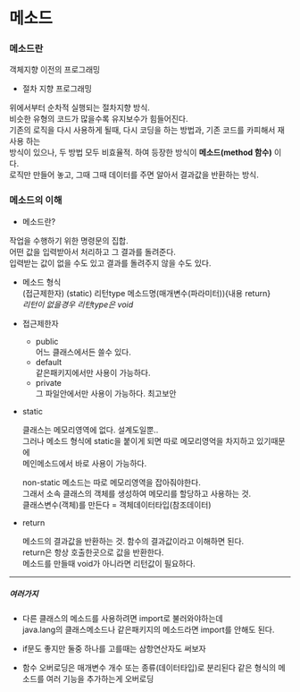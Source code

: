# 메소드

### 메소드란  
객체지향 이전의 프로그래밍  
- 절차 지향 프로그래밍  
  
위에서부터 순차적 실행되는 절차지향 방식.   
비슷한 유형의 코드가 많을수록 유지보수가 힘들어진다.  
기존의 로직을 다시 사용하게 될때, 다시 코딩을 하는 방법과, 기존 코드를 카피해서 재사용 하는  
방식이 있으나, 두 방법 모두 비효율적. 하여 등장한 방식이 **메소드(method 함수)** 이다.  
로직만 만들어 놓고, 그때 그때 데이터를 주면 알아서 결과값을 반환하는 방식.

### 메소드의 이해
- 메소드란?  
  
작업을 수행하기 위한 명령문의 집합.  
어떤 값을 입력받아서 처리하고 그 결과를 돌려준다.  
입력받는 값이 없을 수도 있고 결과를 돌려주지 않을 수도 있다.  

  - 메소드 형식  
(접근제한자) (static) 리턴type 메소드명(매개변수(파라미터)){내용 return}  
*리턴이 없을경우 리턴type은 void*

  - 접근제한자  
    - public  
     어느 클래스에서든 쓸수 있다.  
    - default  
     같은패키지에서만 사용이 가능하다.  
    - private  
    그 파일안에서만 사용이 가능하다. 최고보안  
  
  - static  
     
    클래스는 메모리영역에 없다. 설계도일뿐..  
   그러나 메소드 형식에 static을 붙이게 되면 따로 메모리영억을 차지하고 있기때문에  
   메인메소드에서 바로 사용이 가능하다.  
     
     non-static 메소드는 따로 메모리영역을 잡아줘야한다.  
   그래서 소속 클래스의 객체를 생성하여 메모리를 할당하고 사용하는 것.  
   클래스변수(객체)를 만든다 = 객체데이터타입(참조데이터)  
     
     
  - return  
     
    메소드의 결과값을 반환하는 것. 함수의 결과값이라고 이해하면 된다.  
    return은 항상 호출한곳으로 값을 반환한다.  
    메소드를 만들때 void가 아니라면 리턴값이 필요하다.  
  
------  

##### 여러가지  

 - 다른 클래스의 메소드를 사용하려면 import로 불러와야하는데  
java.lang의 클래스메소드나 같은패키지의 메소드라면 import를 안해도 된다.
   

 - if문도 좋지만 둘중 하나를 고를때는 삼항연산자도 써보자  

 - 함수 오버로딩은 매개변수 개수 또는 종류(데이터타입)로 분리된다
같은 형식의 메소드를 여러 기능을 추가하는게 오버로딩 

